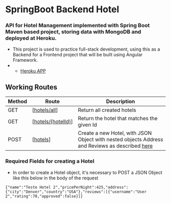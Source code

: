 # SpringBoot Backend Hotel
### API for Hotel Management implemented with Spring Boot Maven based project, storing data with MongoDB and deployed at Heroku.

- This project is used to practice full-stack development, using this as a Backend for a Frontend project that will be built using Angular Framework.
- - [Heroku APP](https://springbootbackendhotel.herokuapp.com/)

## Working Routes
| Method | **Route** | **Description** |
|--------|-------|-------------|
| GET  | [[hotels/all](https://springbootbackendhotel.herokuapp.com/hotels/all)] | Return all created hotels |
| GET  | [[hotels/{hotelId}](https://springbootbackendhotel.herokuapp.com/hotels/)] | Return the hotel that matches the given Id |
| POST | [[hotels](https://springbootbackendhotel.herokuapp.com/hotels/)] | Create a new Hotel, with JSON Object with nested objects Address and Reviews as described [here](#required-fields-for-creating-a-hotel) |



### Required Fields for creating a Hotel
- In order to create a Hotel object, it's necessary to POST a JSON Object like this below in the body of the request

```
{"name":"Teste Hotel 2","pricePerNight":425,"address":{"city":"Denver","country":"USA"},"reviews":[{"username":"User 2","rating":70,"approved":false}]}
```


